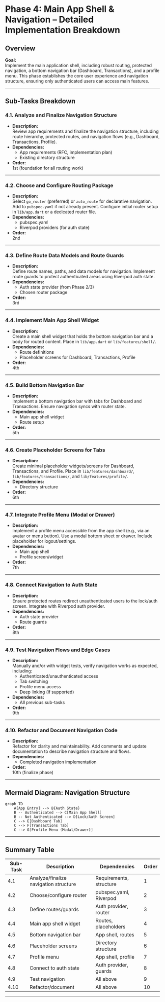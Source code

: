# Phase 4: Main App Shell & Navigation – Detailed Implementation Breakdown

## Overview

**Goal:**  
Implement the main application shell, including robust routing, protected navigation, a bottom navigation bar (Dashboard, Transactions), and a profile menu. This phase establishes the core user experience and navigation structure, ensuring only authenticated users can access main features.

---

## Sub-Tasks Breakdown

### 4.1. Analyze and Finalize Navigation Structure

- **Description:**  
  Review app requirements and finalize the navigation structure, including route hierarchy, protected routes, and navigation flows (e.g., Dashboard, Transactions, Profile).
- **Dependencies:**  
  - App requirements (RFC, implementation plan)
  - Existing directory structure
- **Order:**  
  1st (foundation for all routing work)

---

### 4.2. Choose and Configure Routing Package

- **Description:**  
  Select `go_router` (preferred) or `auto_route` for declarative navigation. Add to `pubspec.yaml` if not already present. Configure initial router setup in `lib/app.dart` or a dedicated router file.
- **Dependencies:**  
  - pubspec.yaml
  - Riverpod providers (for auth state)
- **Order:**  
  2nd

---

### 4.3. Define Route Data Models and Route Guards

- **Description:**  
  Define route names, paths, and data models for navigation. Implement route guards to protect authenticated areas using Riverpod auth state.
- **Dependencies:**  
  - Auth state provider (from Phase 2/3)
  - Chosen router package
- **Order:**  
  3rd

---

### 4.4. Implement Main App Shell Widget

- **Description:**  
  Create a main shell widget that holds the bottom navigation bar and a body for routed content. Place in `lib/app.dart` or `lib/features/shell/`.
- **Dependencies:**  
  - Route definitions
  - Placeholder screens for Dashboard, Transactions, Profile
- **Order:**  
  4th

---

### 4.5. Build Bottom Navigation Bar

- **Description:**  
  Implement a bottom navigation bar with tabs for Dashboard and Transactions. Ensure navigation syncs with router state.
- **Dependencies:**  
  - Main app shell widget
  - Route setup
- **Order:**  
  5th

---

### 4.6. Create Placeholder Screens for Tabs

- **Description:**  
  Create minimal placeholder widgets/screens for Dashboard, Transactions, and Profile. Place in `lib/features/dashboard/`, `lib/features/transactions/`, and `lib/features/profile/`.
- **Dependencies:**  
  - Directory structure
- **Order:**  
  6th

---

### 4.7. Integrate Profile Menu (Modal or Drawer)

- **Description:**  
  Implement a profile menu accessible from the app shell (e.g., via an avatar or menu button). Use a modal bottom sheet or drawer. Include placeholder for logout/settings.
- **Dependencies:**  
  - Main app shell
  - Profile screen/widget
- **Order:**  
  7th

---

### 4.8. Connect Navigation to Auth State

- **Description:**  
  Ensure protected routes redirect unauthenticated users to the lock/auth screen. Integrate with Riverpod auth provider.
- **Dependencies:**  
  - Auth state provider
  - Route guards
- **Order:**  
  8th

---

### 4.9. Test Navigation Flows and Edge Cases

- **Description:**  
  Manually and/or with widget tests, verify navigation works as expected, including:
    - Authenticated/unauthenticated access
    - Tab switching
    - Profile menu access
    - Deep linking (if supported)
- **Dependencies:**  
  - All previous sub-tasks
- **Order:**  
  9th

---

### 4.10. Refactor and Document Navigation Code

- **Description:**  
  Refactor for clarity and maintainability. Add comments and update documentation to describe navigation structure and flows.
- **Dependencies:**  
  - Completed navigation implementation
- **Order:**  
  10th (finalize phase)

---

## Mermaid Diagram: Navigation Structure

```mermaid
graph TD
    A[App Entry] --> B{Auth State}
    B -- Authenticated --> C[Main App Shell]
    B -- Not Authenticated --> D[Lock/Auth Screen]
    C --> E[Dashboard Tab]
    C --> F[Transactions Tab]
    C --> G[Profile Menu (Modal/Drawer)]
```

---

## Summary Table

| Sub-Task | Description | Dependencies | Order |
|----------|-------------|--------------|-------|
| 4.1 | Analyze/finalize navigation structure | Requirements, structure | 1 |
| 4.2 | Choose/configure router | pubspec.yaml, Riverpod | 2 |
| 4.3 | Define routes/guards | Auth provider, router | 3 |
| 4.4 | Main app shell widget | Routes, placeholders | 4 |
| 4.5 | Bottom navigation bar | App shell, routes | 5 |
| 4.6 | Placeholder screens | Directory structure | 6 |
| 4.7 | Profile menu | App shell, profile | 7 |
| 4.8 | Connect to auth state | Auth provider, guards | 8 |
| 4.9 | Test navigation | All above | 9 |
| 4.10 | Refactor/document | All above | 10 |

---